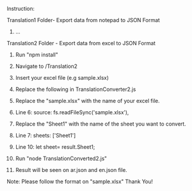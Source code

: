 Instruction:

Translation1 Folder- Export data from notepad to JSON Format 
  1. ...

Translation2 Folder - Export data from excel to JSON Format
  1.  Run "npm install"
  2.  Navigate to /Translation2
  3.  Insert your excel file (e.g sample.xlsx)
  4.  Replace the following in TranslationConverter2.js

  5.  Replace the "sample.xlsx" with the name of your excel file.
  6.  Line 6:  source: fs.readFileSync('sample.xlsx'), 

  7.  Replace the "Sheet1" with the name of the sheet you want to convert.  
  8.  Line 7:  sheets: ['Sheet1']
  9.  Line 10: let sheet= result.Sheet1;
  
  10. Run "node TranslationConverted2.js"
  11. Result will be seen on ar.json and en.json file.


Note: Please follow the format on "sample.xlsx"
Thank You!



